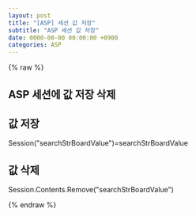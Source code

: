 ```yaml
---  
layout: post  
title: "[ASP] 세션 값 저장"  
subtitle: "ASP 세션 값 저장"  
date: 0000-00-00 00:00:00 +0900  
categories: ASP  
---  
```

{% raw %}  
## ASP 세션에 값 저장 삭제  
  
## 값 저장  
  
Session("searchStrBoardValue")=searchStrBoardValue  
  
## 값 삭제  
  
Session.Contents.Remove("searchStrBoardValue")  
  
{% endraw %}